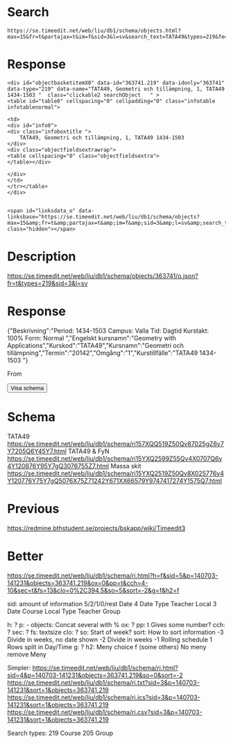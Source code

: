 # Search

    https://se.timeedit.net/web/liu/db1/schema/objects.html?max=15&fr=t&partajax=t&im=f&sid=3&l=sv&search_text=TATA49&types=219&fe=132.0&fe=115.20132,20141,20142

# Response


```
<div id="objectbasketitemX0" data-id="363741.219" data-idonly="363741" data-type="219" data-name="TATA49, Geometri och tillämpning, 1, TATA49 1434-1503 "  class="clickable2 searchObject   " >
<table id="table0" cellspacing="0" cellpadding="0" class="infotable infotablenormal">

<td>
<div id="info0">
<div class="infoboxtitle ">
    TATA49, Geometri och tillämpning, 1, TATA49 1434-1503
</div>
<div class="objectfieldsextrawrap">
<table cellspacing="0" class="objectfieldsextra">
</table></div>

</div>
</td>
</tr></table>
</div>


<span id="linksdata_o" data-linksbase="https://se.timeedit.net/web/liu/db1/schema/objects?max=15&amp;fr=t&amp;partajax=t&amp;im=f&amp;sid=3&amp;l=sv&amp;search_text=TATA49&amp;types=219&amp;fe=132.0&amp;fe=115.20132,20141,20142" class="hidden"></span>
```

# Description

https://se.timeedit.net/web/liu/db1/schema/objects/363741/o.json?fr=t&types=219&sid=3&l=sv

# Response

{"Beskrivning":"Period: 1434-1503   Campus: Valla
Tid: Dagtid   Kurstakt: 100%   Form: Normal
","Engelskt kursnamn":"Geometry with Applications","Kurskod":"TATA49","Kursnamn":"Geometri och tillämpning","Termin":"20142","Omgång":"1","Kurstillfälle":"TATA49 1434-1503 "}


From

  <div class="rightgobutton">
    <input id="objectbasketgo" class="niceButton" data-mandatory="yes" type="button" value="Visa schema">
  </div>


# Schema

TATA49
https://se.timeedit.net/web/liu/db1/schema/ri157XQQ519Z50Qv87025gZ6y7Y7205Q6Y45Y7.html
TATA49 & FyN
https://se.timeedit.net/web/liu/db1/schema/ri15YXQ2599Z55Qv4X0707Q6y4Y120876Y95Y7gQ3076755Z7.html
Massa skit
https://se.timeedit.net/web/liu/db1/schema/ri15YXQ2519Z50Qv8X025776y4Y120776Y75Y7gQ5076X75Z71242Y671XX66579Y9747417274Y1575Q7.html

# Previous

https://redmine.bthstudent.se/projects/bskapp/wiki/Timeedit3

# Better

https://se.timeedit.net/web/liu/db1/schema/ri.html?h=f&sid=5&p=140703-141231&objects=363741.219&ox=0&pp=t&cch=4-10&sec=t&fs=13&clo=0%2C394.5&so=5&sort=-2&g=f&h2=f

sid: amount of information
    5/2/1/0/rest    Date
    4               Date Type Teacher Local
    3               Date Course Local Type Teacher Group

h: ?
p: <date1>-<date2>
objects: <data-id>
    Concat several with %
ox: ?
pp: t
    Gives some number?
cch: ?
sec: ?
fs: textsize
clo: ?
so: Start of week?
sort: How to sort information
    -3              Divide in weeks, no date shown
    -2              Divide in weeks
    -1              Rolling schedule
     1              Rows split in Day/Time
g: ?
h2: Meny choice
    f (some others) No meny
    remove          Meny

Simpler:
https://se.timeedit.net/web/liu/db1/schema/ri.html?sid=4&p=140703-141231&objects=363741.219&so=0&sort=-2
https://se.timeedit.net/web/liu/db1/schema/ri.txt?sid=3&p=140703-141231&sort=1&objects=363741.219
https://se.timeedit.net/web/liu/db1/schema/ri.ics?sid=3&p=140703-141231&sort=1&objects=363741.219
https://se.timeedit.net/web/liu/db1/schema/ri.csv?sid=3&p=140703-141231&sort=1&objects=363741.219

Search types:
219     Course
205     Group

